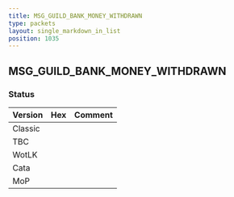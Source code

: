 ```yaml
---
title: MSG_GUILD_BANK_MONEY_WITHDRAWN
type: packets
layout: single_markdown_in_list
position: 1035
---
```


## MSG_GUILD_BANK_MONEY_WITHDRAWN

### Status

Version | Hex | Comment
---------- | ---------- | ----------
Classic |  |
TBC |  |
WotLK |  |
Cata |  |
MoP |  |
